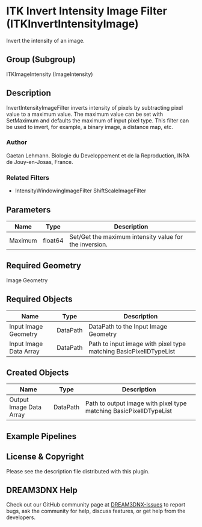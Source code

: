 # ITK Invert Intensity Image Filter (ITKInvertIntensityImage)

Invert the intensity of an image.

## Group (Subgroup)

ITKImageIntensity (ImageIntensity)

## Description

InvertIntensityImageFilter inverts intensity of pixels by subtracting pixel value to a maximum value. The maximum value can be set with SetMaximum and defaults the maximum of input pixel type. This filter can be used to invert, for example, a binary image, a distance map, etc.

### Author

 Gaetan Lehmann. Biologie du Developpement et de la Reproduction, INRA de Jouy-en-Josas, France.

### Related Filters

- IntensityWindowingImageFilter ShiftScaleImageFilter

## Parameters

| Name | Type | Description |
|------|------|-------------|
| Maximum | float64 | Set/Get the maximum intensity value for the inversion. |

## Required Geometry

Image Geometry

## Required Objects

| Name |Type | Description |
|-----|------|-------------|
| Input Image Geometry | DataPath | DataPath to the Input Image Geometry |
| Input Image Data Array | DataPath | Path to input image with pixel type matching BasicPixelIDTypeList |

## Created Objects

| Name |Type | Description |
|-----|------|-------------|
| Output Image Data Array | DataPath | Path to output image with pixel type matching BasicPixelIDTypeList |

## Example Pipelines


## License & Copyright

Please see the description file distributed with this plugin.


## DREAM3DNX Help

Check out our GitHub community page at [DREAM3DNX-Issues](https://github.com/BlueQuartzSoftware/DREAM3DNX-Issues) to report bugs, ask the community for help, discuss features, or get help from the developers.


